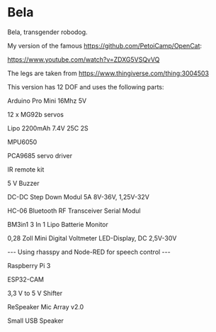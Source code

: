 # Bela
Bela, transgender robodog.

My version of the famous https://github.com/PetoiCamp/OpenCat:

https://www.youtube.com/watch?v=ZDXG5VSQvVQ

The legs are taken from https://www.thingiverse.com/thing:3004503

This version has 12 DOF and uses the following parts:

Arduino Pro Mini 16Mhz 5V

12 x MG92b servos

Lipo 2200mAh 7.4V 25C 2S

MPU6050

PCA9685 servo driver 

IR remote kit

5 V Buzzer

DC-DC Step Down Modul 5A 8V-36V,  1,25V-32V

HC-06 Bluetooth RF Transceiver Serial Modul

BM3in1 3 In 1 Lipo Batterie Monitor

0,28 Zoll Mini Digital Voltmeter LED-Display, DC 2,5V-30V

--- Using rhasspy and Node-RED for speech control ---

Raspberry Pi 3

ESP32-CAM

3,3 V to 5 V Shifter

ReSpeaker Mic Array v2.0

Small USB Speaker



